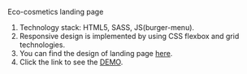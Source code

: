 Eco-cosmetics landing page
  1. Technology stack: HTML5, SASS, JS(burger-menu).
  2. Responsive design is implemented by using CSS flexbox and grid technologies.
  3. You can find the design of landing page [here](https://www.figma.com/file/Fz588JKGuPS2Bk21De4KE5/Brand-of-eco-cosmetics-_FE-students?node-id=1%3A2).
  4. Click the link to see the [DEMO](https://illnino380.github.io/Eco-cosmetics/).
